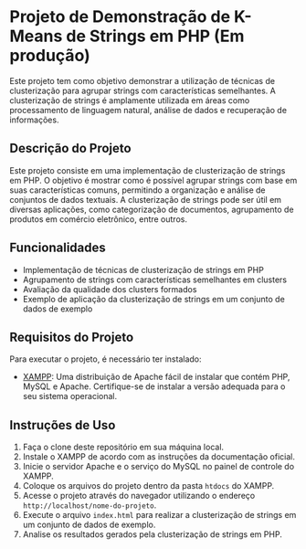 # Projeto de Demonstração de K-Means de Strings em PHP (Em produção)

Este projeto tem como objetivo demonstrar a utilização de técnicas de clusterização para agrupar strings com características semelhantes. A clusterização de strings é amplamente utilizada em áreas como processamento de linguagem natural, análise de dados e recuperação de informações.

## Descrição do Projeto

Este projeto consiste em uma implementação de clusterização de strings em PHP. O objetivo é mostrar como é possível agrupar strings com base em suas características comuns, permitindo a organização e análise de conjuntos de dados textuais. A clusterização de strings pode ser útil em diversas aplicações, como categorização de documentos, agrupamento de produtos em comércio eletrônico, entre outros.

## Funcionalidades

- Implementação de técnicas de clusterização de strings em PHP
- Agrupamento de strings com características semelhantes em clusters
- Avaliação da qualidade dos clusters formados
- Exemplo de aplicação da clusterização de strings em um conjunto de dados de exemplo

## Requisitos do Projeto

Para executar o projeto, é necessário ter instalado:

- [XAMPP](https://www.apachefriends.org/pt_br/index.html): Uma distribuição de Apache fácil de instalar que contém PHP, MySQL e Apache. Certifique-se de instalar a versão adequada para o seu sistema operacional.

## Instruções de Uso

1. Faça o clone deste repositório em sua máquina local.
2. Instale o XAMPP de acordo com as instruções da documentação oficial.
3. Inicie o servidor Apache e o serviço do MySQL no painel de controle do XAMPP.
4. Coloque os arquivos do projeto dentro da pasta `htdocs` do XAMPP.
5. Acesse o projeto através do navegador utilizando o endereço `http://localhost/nome-do-projeto`.
6. Execute o arquivo `index.html` para realizar a clusterização de strings em um conjunto de dados de exemplo.
7. Analise os resultados gerados pela clusterização de strings em PHP.

